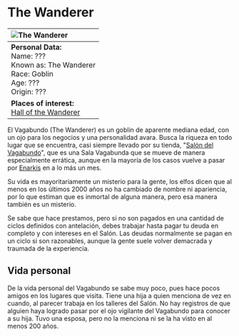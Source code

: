 # The Wanderer

|![The Wanderer](https://cdnb.artstation.com/p/assets/images/images/023/861/713/small/inka-schulz-dnd-goblin.jpg?1580578232\|width=50%)|
|:---|
|**Personal Data:**<br> Name: ??? <br> Known as: The Wanderer<br> Race: Goblin<br> Age: ???<br> Origin: ???<br>|
|**Places of interest:**<br> [Hall of the Wanderer](..\Places\Hall_of_the_Wanderer.md)|

El Vagabundo (The Wanderer) es un goblin de aparente mediana edad, con un ojo para los negocios y una personalidad avara. Busca la riqueza en todo lugar que se encuentra, casi siempre llevado por su tienda, "[Salón del Vagabundo](..\Places\Hall_of_the_Wanderer.md)", que es una Sala Vagabunda que se mueve de manera especialmente errática, aunque en la mayoría de los casos vuelve a pasar por [Enarkis](..\Places\Enarkis.md) en a lo más un mes.

 Su vida es mayoritariamente un misterio para la gente, los elfos dicen que al menos en los últimos 2000 años no ha cambiado de nombre ni apariencia, por lo que estiman que es inmortal de alguna manera, pero esa manera también es un misterio.
 
Se sabe que hace prestamos, pero si no son pagados en una cantidad de ciclos definidos con antelación, debes trabajar hasta pagar tu deuda en completo y con intereses en el Salón. Las deudas normalmente se pagan en un ciclo si son razonables, aunque la gente suele volver demacrada y traumada de la experiencia.
## Vida personal
De la vida personal del Vagabundo se sabe muy poco, pues hace pocos amigos en los lugares que visita. 
Tiene una hija a quien menciona de vez en cuando, al parecer trabaja en los talleres del Salón. No hay registros de que alguien haya logrado pasar por el ojo vigilante del Vagabundo para conocer a su hija.
Tuvo una esposa, pero no la menciona ni se la ha visto en al menos 200 años. 
